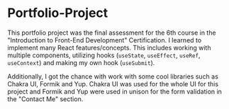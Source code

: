 # Portfolio-Project

This portfolio project was the final assessment for the 6th course in the "Introduction to Front-End Development" Certification. I learned to implement many React features/concepts. This includes working with multiple components, utilizing hooks (`useState`, `useEffect`, `useRef`, `useContext`) and making my own hook (`useSubmit`).

Additionally, I got the chance with work with some cool libraries such as Chakra UI, Formik and Yup. Chakra UI was used for the whole UI for this project and Formik and Yup were used in unison for the form validation in the "Contact Me" section.